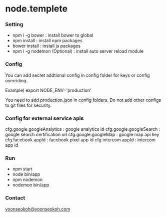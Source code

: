 # node.templete

### Setting
- npm i -g bower : install bower to global
- npm install : install npm packages
- bower install : install js packages
- npm i -g nodemon (Optional) : install auto server reload module

### Config
You can add secret addtional config in config folder for keys or config overriding.

Example) export NODE_ENV='production'

You need to add production.json in config folders.
Do not add other configs to git files for security.

### Config for external service apis
cfg.google.googleAnalytics : google analytics id
cfg.google.googleSearch : google search certification url
cfg.google.googleMap : google map api key
cfg.facebook.appId : facebook pixel app id
cfg.intercom.appId : intercom app id

### Run
- npm start
- node bin/app
- npm nodemon
- nodemon bin/app

### Contact
yoonseokoh@yoonseokoh.com
